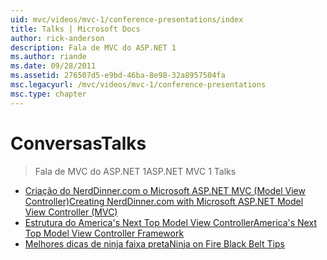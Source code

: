 ```yaml
---
uid: mvc/videos/mvc-1/conference-presentations/index
title: Talks | Microsoft Docs
author: rick-anderson
description: Fala de MVC do ASP.NET 1
ms.author: riande
ms.date: 09/28/2011
ms.assetid: 276507d5-e9bd-46ba-8e98-32a8957504fa
msc.legacyurl: /mvc/videos/mvc-1/conference-presentations
msc.type: chapter
---
```

<a name="talks"></a><span data-ttu-id="30fb8-103">Conversas</span><span class="sxs-lookup"><span data-stu-id="30fb8-103">Talks</span></span>
====================
> <span data-ttu-id="30fb8-104">Fala de MVC do ASP.NET 1</span><span class="sxs-lookup"><span data-stu-id="30fb8-104">ASP.NET MVC 1 Talks</span></span>


- [<span data-ttu-id="30fb8-105">Criação do NerdDinner.com o Microsoft ASP.NET MVC (Model View Controller)</span><span class="sxs-lookup"><span data-stu-id="30fb8-105">Creating NerdDinner.com with Microsoft ASP.NET Model View Controller (MVC)</span></span>](creating-nerddinnercom-with-microsoft-aspnet-model-view-controller-mvc.md)
- [<span data-ttu-id="30fb8-106">Estrutura do America's Next Top Model View Controller</span><span class="sxs-lookup"><span data-stu-id="30fb8-106">America's Next Top Model View Controller Framework</span></span>](americas-next-top-model-view-controller-framework.md)
- [<span data-ttu-id="30fb8-107">Melhores dicas de ninja faixa preta</span><span class="sxs-lookup"><span data-stu-id="30fb8-107">Ninja on Fire Black Belt Tips</span></span>](ninja-on-fire-black-belt-tips.md)
